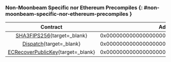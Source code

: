 ### Non-Moonbeam Specific nor Ethereum Precompiles {: #non-moonbeam-specific-nor-ethereum-precompiles }

|                                                                    Contract                                                                     |                  Address                   |
|:-----------------------------------------------------------------------------------------------------------------------------------------------:|:------------------------------------------:|
|                  [SHA3FIPS256](/builders/pallets-precompiles/precompiles/eth-mainnet/#hashing-with-sha3fips256){target=_blank}                  | 0x0000000000000000000000000000000000000400 |
|          [Dispatch](https://paritytech.github.io/frontier/rustdocs/pallet_evm_precompile_dispatch/struct.Dispatch.html){target=_blank}          | 0x0000000000000000000000000000000000000401 |
| [ECRecoverPublicKey](https://paritytech.github.io/frontier/rustdocs/pallet_evm_precompile_simple/struct.ECRecoverPublicKey.html){target=_blank} | 0x0000000000000000000000000000000000000402 |
